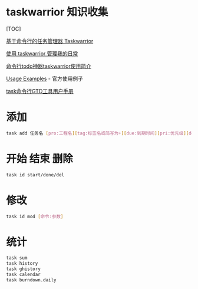 # taskwarrior 知识收集

[TOC]

[基于命令行的任务管理器 Taskwarrior](https://www.zcfy.cc/article/getting-started-with-taskwarrior)

[使用 taskwarrior 管理我的日常](https://laserx.github.io/others/taskwarrior-and-trello/)

[命令行todo神器taskwarrior使用简介](https://www.cnblogs.com/xdao/p/cli_task.html)

[Usage Examples](https://taskwarrior.org/docs/examples.html) - 官方使用例子

[task命令行GTD工具用户手册](http://ju.outofmemory.cn/entry/144834)

# 添加

```sh
task add 任务名 [pro:工程名][tag:标签名或简写为+][due:到期时间][pri:优先级][dep:依赖任务id]
```

# 开始 结束 删除

```sh
task id start/done/del
```

# 修改

```sh
task id mod [命令:参数]
```

# 统计

```sh
task sum
task history
task ghistory
task calendar
task burndown.daily
```
